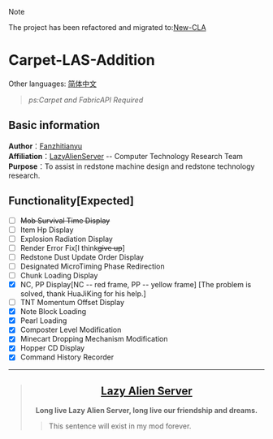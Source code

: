 >[!NOTE]
>The project has been refactored and migrated to:[New-CLA](https://github.com/LazyAlienServer/Carpet-LAS-Addition)

# Carpet-LAS-Addition
Other languages: [简体中文](/docs/zh_cn/README.md)
>*ps:Carpet and FabricAPI Required*
>

## Basic information
**Author**：[Fanzhitianyu](https://space.bilibili.com/3461569335790303)   
**Affiliation**：[LazyAlienServer](https://lazyalienserver.top/) -- Computer Technology Research Team  
**Purpose**：To assist in redstone machine design and redstone technology research.

## **Functionality[Expected]**
- [ ] ~~Mob Survival Time Display~~
- [ ] Item Hp Display
- [ ] Explosion Radiation Display
- [ ] Render Error Fix[I think~~give up~~]
- [ ] Redstone Dust Update Order Display
- [ ] Designated MicroTiming Phase Redirection
- [ ] Chunk Loading Display
- [x] NC, PP Display[NC -- red frame, PP -- yellow frame] [The problem is solved, thank HuaJiKing for his help.]
- [ ] TNT Momentum Offset Display
- [x] Note Block Loading
- [x] Pearl Loading
- [x] Composter Level Modification
- [x] Minecart Dropping Mechanism Modification
- [x] Hopper CD Display
- [x] Command History Recorder
---
>##  [<center>**Lazy Alien Server**</center>](LAS/Lazy-Alien-Server.md)
>  **<center>Long live Lazy Alien Server, long live our friendship and dreams.</center>**
>> This sentence will exist in my mod forever.
> 
